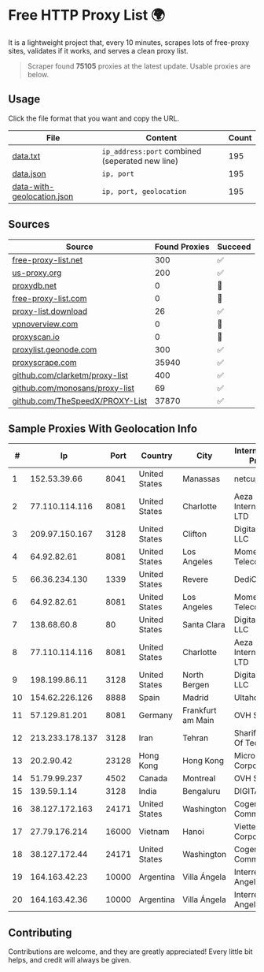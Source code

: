
# Free HTTP Proxy List 🌍

It is a lightweight project that, every 10 minutes, scrapes lots of free-proxy sites, validates if it works, and serves a clean proxy list.


> Scraper found **75105** proxies at the latest update. Usable proxies are below.

## Usage

Click the file format that you want and copy the URL.


|File|Content|Count|
|----|-------|-----|
|[data.txt](https://raw.githubusercontent.com/themiralay/Proxy-List-World/master/data.txt)|`ip_address:port` combined (seperated new line)|195|
|[data.json](https://raw.githubusercontent.com/themiralay/Proxy-List-World/master/data.json)|`ip, port`|195|
|[data-with-geolocation.json](https://raw.githubusercontent.com/themiralay/Proxy-List-World/master/data-with-geolocation.json)|`ip, port, geolocation`|195|

## Sources

|Source|Found Proxies|Succeed|
|------|-------------|-------|
|[free-proxy-list.net](https://free-proxy-list.net)|300|✅|
|[us-proxy.org](https://www.us-proxy.org)|200|✅|
|[proxydb.net](http://proxydb.net)|0|🚫|
|[free-proxy-list.com](https://free-proxy-list.com/?page=&port=&type%5B%5D=http&type%5B%5D=https&up_time=0&search=Search)|0|🚫|
|[proxy-list.download](https://www.proxy-list.download/HTTP)|26|✅|
|[vpnoverview.com](https://vpnoverview.com/privacy/anonymous-browsing/free-proxy-servers)|0|🚫|
|[proxyscan.io](https://www.proxyscan.io)|0|🚫|
|[proxylist.geonode.com](https://proxylist.geonode.com/api/proxy-list?limit=300&page=1&sort_by=lastChecked&sort_type=desc&protocols=http,https)|300|✅|
|[proxyscrape.com](https://api.proxyscrape.com/v2/?request=displayproxies&protocol=http&timeout=10000&country=all&ssl=all&anonymity=all)|35940|✅|
|[github.com/clarketm/proxy-list](https://raw.githubusercontent.com/clarketm/proxy-list/master/proxy-list-raw.txt)|400|✅|
|[github.com/monosans/proxy-list](https://raw.githubusercontent.com/monosans/proxy-list/main/proxies/http.txt)|69|✅|
|[github.com/TheSpeedX/PROXY-List](https://raw.githubusercontent.com/TheSpeedX/PROXY-List/master/http.txt)|37870|✅|


## Sample Proxies With Geolocation Info

|#|Ip|Port|Country|City|Internet Service Provider|
|-|--|----|-------|----|-------------------------|
|1|152.53.39.66|8041|United States|Manassas|netcup GmbH|
|2|77.110.114.116|8081|United States|Charlotte|Aeza International LTD|
|3|209.97.150.167|3128|United States|Clifton|DigitalOcean, LLC|
|4|64.92.82.61|8081|United States|Los Angeles|Momentum Telecom, Inc.|
|5|66.36.234.130|1339|United States|Revere|DediOutlet, LLC|
|6|64.92.82.61|8081|United States|Los Angeles|Momentum Telecom, Inc.|
|7|138.68.60.8|80|United States|Santa Clara|DigitalOcean, LLC|
|8|77.110.114.116|8081|United States|Charlotte|Aeza International LTD|
|9|198.199.86.11|3128|United States|North Bergen|DigitalOcean, LLC|
|10|154.62.226.126|8888|Spain|Madrid|Ultahost, Inc.|
|11|57.129.81.201|8081|Germany|Frankfurt am Main|OVH SAS|
|12|213.233.178.137|3128|Iran|Tehran|Sharif University Of Technology|
|13|20.2.90.42|23128|Hong Kong|Hong Kong|Microsoft Corporation|
|14|51.79.99.237|4502|Canada|Montreal|OVH SAS|
|15|139.59.1.14|3128|India|Bengaluru|DIGITALOCEAN|
|16|38.127.172.163|24171|United States|Washington|Cogent Communications|
|17|27.79.176.214|16000|Vietnam|Hanoi|Viettel Corporation|
|18|38.127.172.44|24171|United States|Washington|Cogent Communications|
|19|164.163.42.23|10000|Argentina|Villa Ángela|Interret Villa Angela SRL|
|20|164.163.42.36|10000|Argentina|Villa Ángela|Interret Villa Angela SRL|



## Contributing

Contributions are welcome, and they are greatly appreciated! Every
little bit helps, and credit will always be given.

